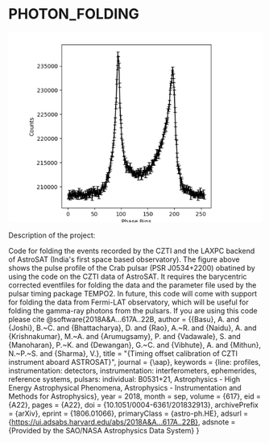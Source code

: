 # PHOTON_FOLDING
![alt text](https://github.com/avishekbasu/PHOTON_FOLDING/blob/main/crabpulse.png)

Description of the project:

Code for folding the events recorded by the CZTI and the LAXPC backend of AstroSAT (India's first space based observatory). The figure above shows the pulse profile of the Crab pulsar (PSR J0534+2200) obatined by using the code on the CZTI data of AstroSAT.
It requires the barycentric corrected eventfiles for folding the data and the parameter file used by the pulsar timing package TEMPO2.
In future, this code will come with support for folding the data from Fermi-LAT observatory, which will be useful for folding the gamma-ray photons from the pulsars.
If you are using this code please cite 
@software{2018A&A...617A..22B,
       author = {{Basu}, A. and {Joshi}, B.~C. and {Bhattacharya}, D. and {Rao}, A.~R. and {Naidu}, A. and {Krishnakumar}, M.~A. and {Arumugsamy}, P. and {Vadawale}, S. and {Manoharan}, P.~K. and {Dewangan}, G.~C. and {Vibhute}, A. and {Mithun}, N.~P.~S. and {Sharma}, V.},
        title = "{Timing offset calibration of CZTI instrument aboard ASTROSAT}",
      journal = {\aap},
     keywords = {line: profiles, instrumentation: detectors, instrumentation: interferometers, ephemerides, reference systems, pulsars: individual: B0531+21, Astrophysics - High Energy Astrophysical Phenomena, Astrophysics - Instrumentation and Methods for Astrophysics},
         year = 2018,
        month = sep,
       volume = {617},
          eid = {A22},
        pages = {A22},
          doi = {10.1051/0004-6361/201832913},
archivePrefix = {arXiv},
       eprint = {1806.01066},
 primaryClass = {astro-ph.HE},
       adsurl = {https://ui.adsabs.harvard.edu/abs/2018A&A...617A..22B},
      adsnote = {Provided by the SAO/NASA Astrophysics Data System}
}

